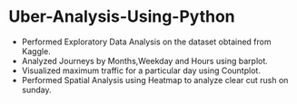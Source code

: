 # Uber-Analysis-Using-Python
* Performed Exploratory Data Analysis on the dataset obtained from Kaggle.
* Analyzed Journeys by Months,Weekday and Hours using barplot.
* Visualized maximum traffic for a particular day using Countplot.
* Performed Spatial Analysis using Heatmap to analyze clear cut rush on sunday.
